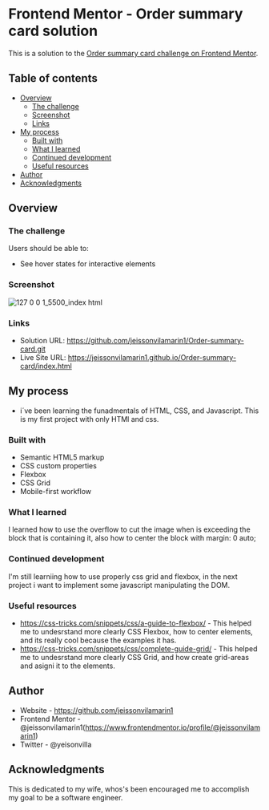 # Frontend Mentor - Order summary card solution

This is a solution to the [Order summary card challenge on Frontend Mentor](https://www.frontendmentor.io/challenges/order-summary-component-QlPmajDUj).

## Table of contents

- [Overview](#overview)
  - [The challenge](#the-challenge)
  - [Screenshot](#screenshot)
  - [Links](#links)
- [My process](#my-process)
  - [Built with](#built-with)
  - [What I learned](#what-i-learned)
  - [Continued development](#continued-development)
  - [Useful resources](#useful-resources)
- [Author](#author)
- [Acknowledgments](#acknowledgments)


## Overview

### The challenge

Users should be able to:

- See hover states for interactive elements

### Screenshot

![127 0 0 1_5500_index html](https://user-images.githubusercontent.com/63822223/128780505-efcd51bc-f0b7-4321-ac9e-00c7c469cd0b.png)

### Links

- Solution URL: https://github.com/jeissonvilamarin1/Order-summary-card.git
- Live Site URL: https://jeissonvilamarin1.github.io/Order-summary-card/index.html

## My process
- i´ve been learning the funadmentals of HTML, CSS, and Javascript. This is my first project with only HTMl and css.
### Built with

- Semantic HTML5 markup
- CSS custom properties
- Flexbox
- CSS Grid
- Mobile-first workflow


### What I learned

I learned how to use the overflow to cut the image when is exceeding the block that is containing it, also how to center the block with margin: 0 auto;


### Continued development

I'm still learniing how to use properly css grid and flexbox, in the next project i want to implement some javascript manipulating the DOM.



### Useful resources

- https://css-tricks.com/snippets/css/a-guide-to-flexbox/ - This helped me to undesrstand more clearly CSS Flexbox, how to center elements, and its really cool because the examples it has.
- https://css-tricks.com/snippets/css/complete-guide-grid/ - This helped me to undesrstand more clearly CSS Grid, and how create grid-areas and asigni it to the elements.

## Author

- Website - https://github.com/jeissonvilamarin1
- Frontend Mentor - @jeissonvilamarin1(https://www.frontendmentor.io/profile/@jeissonvilamarin1)
- Twitter - @yeisonvilla


## Acknowledgments

This is dedicated to my wife, whos's been encouraged me to accomplish my goal to be a software engineer. 

